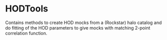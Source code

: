 # HODTools
Contains methods to create HOD mocks from a (Rockstar) halo catalog and do fitting of the HOD parameters to give mocks with matching 2-point correlation function.
